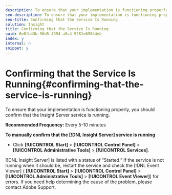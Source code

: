 ```yaml
---
description: To ensure that your implementation is functioning properly, you should confirm that the Insight Server service is running.
seo-description: To ensure that your implementation is functioning properly, you should confirm that the Insight Server service is running.
seo-title: Confirming that the Service Is Running
solution: Insight
title: Confirming that the Service Is Running
uuid: 0e0fb43b-56d5-4994-a9c4-9281e69844eb
index: y
internal: n
snippet: y
---
```


# Confirming that the Service Is Running{#confirming-that-the-service-is-running}

To ensure that your implementation is functioning properly, you should confirm that the Insight Server service is running.

 **Recommended Frequency:** Every 5-10 minutes

**To manually confirm that the [!DNL Insight Server] service is running**

* Click **[!UICONTROL Start]** > **[!UICONTROL Control Panel]** > **[!UICONTROL Administrative Tools]** > **[!UICONTROL Services]**.

[!DNL Insight Server] is listed with a status of “Started.” If the service is not running when it should be, restart the service and check the [!DNL Event Viewer] ( **[!UICONTROL Start]** > **[!UICONTROL Control Panel]** > **[!UICONTROL Administrative Tools]** > **[!UICONTROL Event Viewer]**) for errors. If you need help determining the cause of the problem, please contact Adobe Support. 
